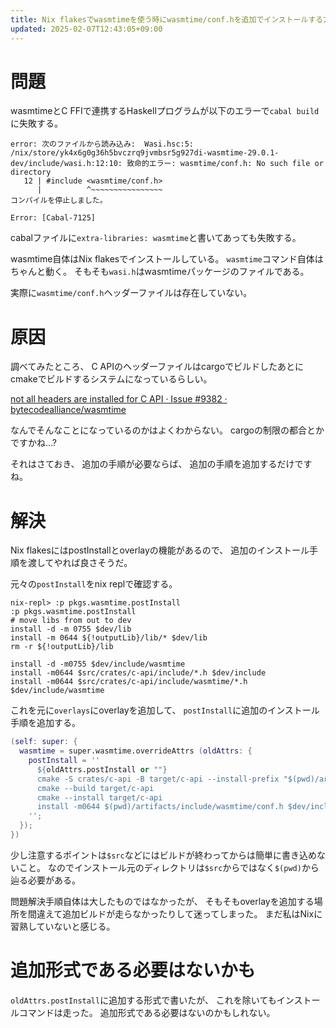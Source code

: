 ```yaml
---
title: Nix flakesでwasmtimeを使う時にwasmtime/conf.hを追加でインストールする方法
updated: 2025-02-07T12:43:05+09:00
---
```


# 問題

wasmtimeとC FFIで連携するHaskellプログラムが以下のエラーで`cabal build`に失敗する。

```
error: 次のファイルから読み込み:  Wasi.hsc:5:
/nix/store/yk4x6g0g36h5bvczrq9jvmbsr5g927di-wasmtime-29.0.1-dev/include/wasi.h:12:10: 致命的エラー: wasmtime/conf.h: No such file or directory
   12 | #include <wasmtime/conf.h>
      |          ^~~~~~~~~~~~~~~~~
コンパイルを停止しました。

Error: [Cabal-7125]
```

cabalファイルに`extra-libraries: wasmtime`と書いてあっても失敗する。

wasmtime自体はNix flakesでインストールしている。
`wasmtime`コマンド自体はちゃんと動く。
そもそも`wasi.h`はwasmtimeパッケージのファイルである。

実際に`wasmtime/conf.h`ヘッダーファイルは存在していない。

# 原因

調べてみたところ、
C APIのヘッダーファイルはcargoでビルドしたあとにcmakeでビルドするシステムになっているらしい。

[not all headers are installed for C API · Issue #9382 · bytecodealliance/wasmtime](https://github.com/bytecodealliance/wasmtime/issues/9382)

なんでそんなことになっているのかはよくわからない。
cargoの制限の都合とかですかね…?

それはさておき、
追加の手順が必要ならば、
追加の手順を追加するだけですね。

# 解決

Nix flakesにはpostInstallとoverlayの機能があるので、
追加のインストール手順を渡してやれば良さそうだ。

元々の`postInstall`をnix replで確認する。

``` shell
nix-repl> :p pkgs.wasmtime.postInstall
:p pkgs.wasmtime.postInstall
# move libs from out to dev
install -d -m 0755 $dev/lib
install -m 0644 ${!outputLib}/lib/* $dev/lib
rm -r ${!outputLib}/lib

install -d -m0755 $dev/include/wasmtime
install -m0644 $src/crates/c-api/include/*.h $dev/include
install -m0644 $src/crates/c-api/include/wasmtime/*.h $dev/include/wasmtime
```

これを元に`overlays`にoverlayを追加して、
`postInstall`に追加のインストール手順を追加する。

``` nix
(self: super: {
  wasmtime = super.wasmtime.overrideAttrs (oldAttrs: {
    postInstall = ''
      ${oldAttrs.postInstall or ""}
      cmake -S crates/c-api -B target/c-api --install-prefix "$(pwd)/artifacts"
      cmake --build target/c-api
      cmake --install target/c-api
      install -m0644 $(pwd)/artifacts/include/wasmtime/conf.h $dev/include/wasmtime
    '';
  });
})
```

少し注意するポイントは`$src`などにはビルドが終わってからは簡単に書き込めないこと。
なのでインストール元のディレクトリは`$src`からではなく`$(pwd)`から辿る必要がある。

問題解決手順自体は大したものではなかったが、
そもそもoverlayを追加する場所を間違えて追加ビルドが走らなかったりして迷ってしまった。
まだ私はNixに習熟していないと感じる。

# 追加形式である必要はないかも

`oldAttrs.postInstall`に追加する形式で書いたが、
これを除いてもインストールコマンドは走った。
追加形式である必要はないのかもしれない。
